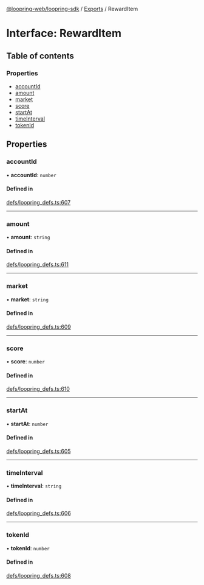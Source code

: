 [@loopring-web/loopring-sdk](../README.md) / [Exports](../modules.md) / RewardItem

# Interface: RewardItem

## Table of contents

### Properties

- [accountId](RewardItem.md#accountid)
- [amount](RewardItem.md#amount)
- [market](RewardItem.md#market)
- [score](RewardItem.md#score)
- [startAt](RewardItem.md#startat)
- [timeInterval](RewardItem.md#timeinterval)
- [tokenId](RewardItem.md#tokenid)

## Properties

### accountId

• **accountId**: `number`

#### Defined in

[defs/loopring_defs.ts:607](https://github.com/Loopring/loopring_sdk/blob/9d83b66/src/defs/loopring_defs.ts#L607)

___

### amount

• **amount**: `string`

#### Defined in

[defs/loopring_defs.ts:611](https://github.com/Loopring/loopring_sdk/blob/9d83b66/src/defs/loopring_defs.ts#L611)

___

### market

• **market**: `string`

#### Defined in

[defs/loopring_defs.ts:609](https://github.com/Loopring/loopring_sdk/blob/9d83b66/src/defs/loopring_defs.ts#L609)

___

### score

• **score**: `number`

#### Defined in

[defs/loopring_defs.ts:610](https://github.com/Loopring/loopring_sdk/blob/9d83b66/src/defs/loopring_defs.ts#L610)

___

### startAt

• **startAt**: `number`

#### Defined in

[defs/loopring_defs.ts:605](https://github.com/Loopring/loopring_sdk/blob/9d83b66/src/defs/loopring_defs.ts#L605)

___

### timeInterval

• **timeInterval**: `string`

#### Defined in

[defs/loopring_defs.ts:606](https://github.com/Loopring/loopring_sdk/blob/9d83b66/src/defs/loopring_defs.ts#L606)

___

### tokenId

• **tokenId**: `number`

#### Defined in

[defs/loopring_defs.ts:608](https://github.com/Loopring/loopring_sdk/blob/9d83b66/src/defs/loopring_defs.ts#L608)
